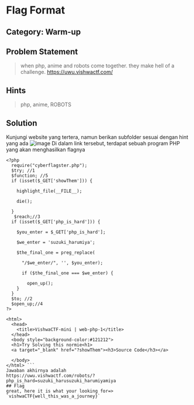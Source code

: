 # Flag Format
## Category: Warm-up
## Problem Statement
> when php, anime and robots come together. they make hell of a challenge. https://uwu.vishwactf.com/
## Hints
> php, anime, ROBOTS
## Solution
Kunjungi website yang tertera, namun berikan subfolder sesuai dengan hint yang ada
![image](https://user-images.githubusercontent.com/57520495/111195705-1e7b3100-85ef-11eb-9e81-aa63e98854c9.png)
Di dalam link tersebut, terdapat sebuah program PHP yang akan menghasilkan flagnya
```<!DOCTYPE HTML>
<?php
  require("cyberflagster.php");  
  $try; //1
  $function; //5
  if (isset($_GET['showThem'])) {
   
    highlight_file(__FILE__);
   
    die();
  
  }
   $reach;//3
  if (isset($_GET['php_is_hard'])) {
  
    $you_enter = $_GET['php_is_hard'];
  
    $we_enter = 'suzuki_harumiya';
  
    $the_final_one = preg_replace(
    
      "/$we_enter/", '', $you_enter);
  
      if ($the_final_one === $we_enter) {
  
        open_up();
    }
  }
  $to; //2
  $open_up;//4
?>

<html>
  <head>
    <title>VishwaCTF-mini | web-php-1</title>
  </head>
  <body style="background-color:#121212">
  <h1>Try Solving this normie<h1>
  <a target="_blank" href="?showThem"><h3>Source Code</h3></a>

  </body>
</html> ```
Jawaban akhirnya adalah
https://uwu.vishwactf.com/robots/?php_is_hard=suzuki_harusuzuki_harumiyamiya
## Flag
great, here it is what your looking for=> `vishwaCTF{well_this_was_a_journey}`
